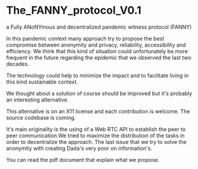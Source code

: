 # The_FANNY_protocol_V0.1
a Fully ANoNYmous and decentralized pandemic witness protocol (FANNY)

In this pandemic context many approach try to propose the best compromise between anonymity and privacy, reliability, accessibility and efficiency. We think that this kind of situation could unfortunately be more frequent in the future regarding the epidemic that we observed the last two decades.

The technology could help to minimize the impact and to facilitate living in this kind sustainable context.

We thought about a solution of course should be improved but it's probably an interesting alternative.

This alternative is on an X11 license and each contribution is welcome. The source codebase is coming.

It's main originality is the using of a Web RTC API to establish the peer to peer communication.We tried to maximize the distribution of the tasks in order to decentralize the approach. The last issue that we try to solve the anonymity with creating Dada's very poor on information's.

You can read the pdf document that explain what we propose.
